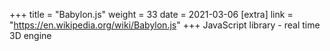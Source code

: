 +++
title = "Babylon.js"
weight = 33
date = 2021-03-06
[extra]
link = "https://en.wikipedia.org/wiki/Babylon.js"
+++
JavaScript library - real time 3D engine

